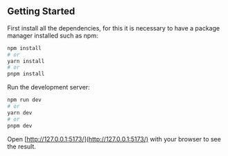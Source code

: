 ## Getting Started

First install all the dependencies, for this it is necessary to have a package manager installed such as npm:

```bash
npm install
# or
yarn install
# or
pnpm install
```

Run the development server:

```bash
npm run dev
# or
yarn dev
# or
pnpm dev
```

Open [http://127.0.0.1:5173/](http://127.0.0.1:5173/) with your browser to see the result.